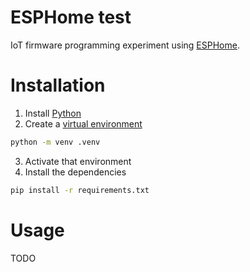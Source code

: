# ESPHome test
IoT firmware programming experiment using [ESPHome](https://esphome.io/).

# Installation

1. Install [Python](https://www.python.org/)
2. Create a [virtual environment](https://docs.python.org/3/library/venv.html)

```bash
python -m venv .venv
```

3. Activate that environment
4. Install the dependencies

```bash
pip install -r requirements.txt
```

# Usage

TODO
